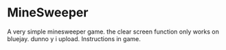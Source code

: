 # MineSweeper
A very simple minesweeper game. the clear screen function only works on bluejay.
dunno y i upload.
Instructions in game.
